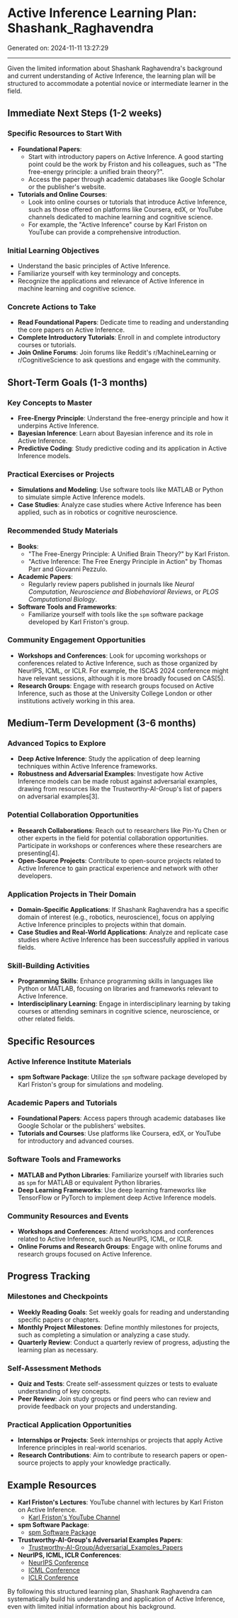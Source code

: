 # Active Inference Learning Plan: Shashank_Raghavendra

Generated on: 2024-11-11 13:27:29

---

Given the limited information about Shashank Raghavendra's background and current understanding of Active Inference, the learning plan will be structured to accommodate a potential novice or intermediate learner in the field.

## Immediate Next Steps (1-2 weeks)

### Specific Resources to Start With
- **Foundational Papers**:
  - Start with introductory papers on Active Inference. A good starting point could be the work by Friston and his colleagues, such as "The free-energy principle: a unified brain theory?".
  - Access the paper through academic databases like Google Scholar or the publisher's website.
- **Tutorials and Online Courses**:
  - Look into online courses or tutorials that introduce Active Inference, such as those offered on platforms like Coursera, edX, or YouTube channels dedicated to machine learning and cognitive science.
  - For example, the "Active Inference" course by Karl Friston on YouTube can provide a comprehensive introduction.

### Initial Learning Objectives
- Understand the basic principles of Active Inference.
- Familiarize yourself with key terminology and concepts.
- Recognize the applications and relevance of Active Inference in machine learning and cognitive science.

### Concrete Actions to Take
- **Read Foundational Papers**: Dedicate time to reading and understanding the core papers on Active Inference.
- **Complete Introductory Tutorials**: Enroll in and complete introductory courses or tutorials.
- **Join Online Forums**: Join forums like Reddit's r/MachineLearning or r/CognitiveScience to ask questions and engage with the community.

## Short-Term Goals (1-3 months)

### Key Concepts to Master
- **Free-Energy Principle**: Understand the free-energy principle and how it underpins Active Inference.
- **Bayesian Inference**: Learn about Bayesian inference and its role in Active Inference.
- **Predictive Coding**: Study predictive coding and its application in Active Inference models.

### Practical Exercises or Projects
- **Simulations and Modeling**: Use software tools like MATLAB or Python to simulate simple Active Inference models.
- **Case Studies**: Analyze case studies where Active Inference has been applied, such as in robotics or cognitive neuroscience.

### Recommended Study Materials
- **Books**:
  - "The Free-Energy Principle: A Unified Brain Theory?" by Karl Friston.
  - "Active Inference: The Free Energy Principle in Action" by Thomas Parr and Giovanni Pezzulo.
- **Academic Papers**:
  - Regularly review papers published in journals like _Neural Computation_, _Neuroscience and Biobehavioral Reviews_, or _PLOS Computational Biology_.
- **Software Tools and Frameworks**:
  - Familiarize yourself with tools like the `spm` software package developed by Karl Friston's group.

### Community Engagement Opportunities
- **Workshops and Conferences**: Look for upcoming workshops or conferences related to Active Inference, such as those organized by NeurIPS, ICML, or ICLR. For example, the ISCAS 2024 conference might have relevant sessions, although it is more broadly focused on CAS[5].
- **Research Groups**: Engage with research groups focused on Active Inference, such as those at the University College London or other institutions actively working in this area.

## Medium-Term Development (3-6 months)

### Advanced Topics to Explore
- **Deep Active Inference**: Study the application of deep learning techniques within Active Inference frameworks.
- **Robustness and Adversarial Examples**: Investigate how Active Inference models can be made robust against adversarial examples, drawing from resources like the Trustworthy-AI-Group's list of papers on adversarial examples[3].

### Potential Collaboration Opportunities
- **Research Collaborations**: Reach out to researchers like Pin-Yu Chen or other experts in the field for potential collaboration opportunities. Participate in workshops or conferences where these researchers are presenting[4].
- **Open-Source Projects**: Contribute to open-source projects related to Active Inference to gain practical experience and network with other developers.

### Application Projects in Their Domain
- **Domain-Specific Applications**: If Shashank Raghavendra has a specific domain of interest (e.g., robotics, neuroscience), focus on applying Active Inference principles to projects within that domain.
- **Case Studies and Real-World Applications**: Analyze and replicate case studies where Active Inference has been successfully applied in various fields.

### Skill-Building Activities
- **Programming Skills**: Enhance programming skills in languages like Python or MATLAB, focusing on libraries and frameworks relevant to Active Inference.
- **Interdisciplinary Learning**: Engage in interdisciplinary learning by taking courses or attending seminars in cognitive science, neuroscience, or other related fields.

## Specific Resources

### Active Inference Institute Materials
- **spm Software Package**: Utilize the `spm` software package developed by Karl Friston's group for simulations and modeling.

### Academic Papers and Tutorials
- **Foundational Papers**: Access papers through academic databases like Google Scholar or the publishers' websites.
- **Tutorials and Courses**: Use platforms like Coursera, edX, or YouTube for introductory and advanced courses.

### Software Tools and Frameworks
- **MATLAB and Python Libraries**: Familiarize yourself with libraries such as `spm` for MATLAB or equivalent Python libraries.
- **Deep Learning Frameworks**: Use deep learning frameworks like TensorFlow or PyTorch to implement deep Active Inference models.

### Community Resources and Events
- **Workshops and Conferences**: Attend workshops and conferences related to Active Inference, such as NeurIPS, ICML, or ICLR.
- **Online Forums and Research Groups**: Engage with online forums and research groups focused on Active Inference.

## Progress Tracking

### Milestones and Checkpoints
- **Weekly Reading Goals**: Set weekly goals for reading and understanding specific papers or chapters.
- **Monthly Project Milestones**: Define monthly milestones for projects, such as completing a simulation or analyzing a case study.
- **Quarterly Review**: Conduct a quarterly review of progress, adjusting the learning plan as necessary.

### Self-Assessment Methods
- **Quiz and Tests**: Create self-assessment quizzes or tests to evaluate understanding of key concepts.
- **Peer Review**: Join study groups or find peers who can review and provide feedback on your projects and understanding.

### Practical Application Opportunities
- **Internships or Projects**: Seek internships or projects that apply Active Inference principles in real-world scenarios.
- **Research Contributions**: Aim to contribute to research papers or open-source projects to apply your knowledge practically.

## Example Resources

- **Karl Friston's Lectures**: YouTube channel with lectures by Karl Friston on Active Inference.
  - [Karl Friston's YouTube Channel](https://www.youtube.com/channel/UC8pM7R4PL4QY3RsUyK4VwIA)
- **spm Software Package**:
  - [spm Software Package](https://www.fil.ion.ucl.ac.uk/spm/)
- **Trustworthy-AI-Group's Adversarial Examples Papers**:
  - [Trustworthy-AI-Group/Adversarial_Examples_Papers](https://github.com/Trustworthy-AI-Group/Adversarial_Examples_Papers)
- **NeurIPS, ICML, ICLR Conferences**:
  - [NeurIPS Conference](https://nips.cc/)
  - [ICML Conference](https://icml.cc/)
  - [ICLR Conference](https://iclr.cc/)

By following this structured learning plan, Shashank Raghavendra can systematically build his understanding and application of Active Inference, even with limited initial information about his background.